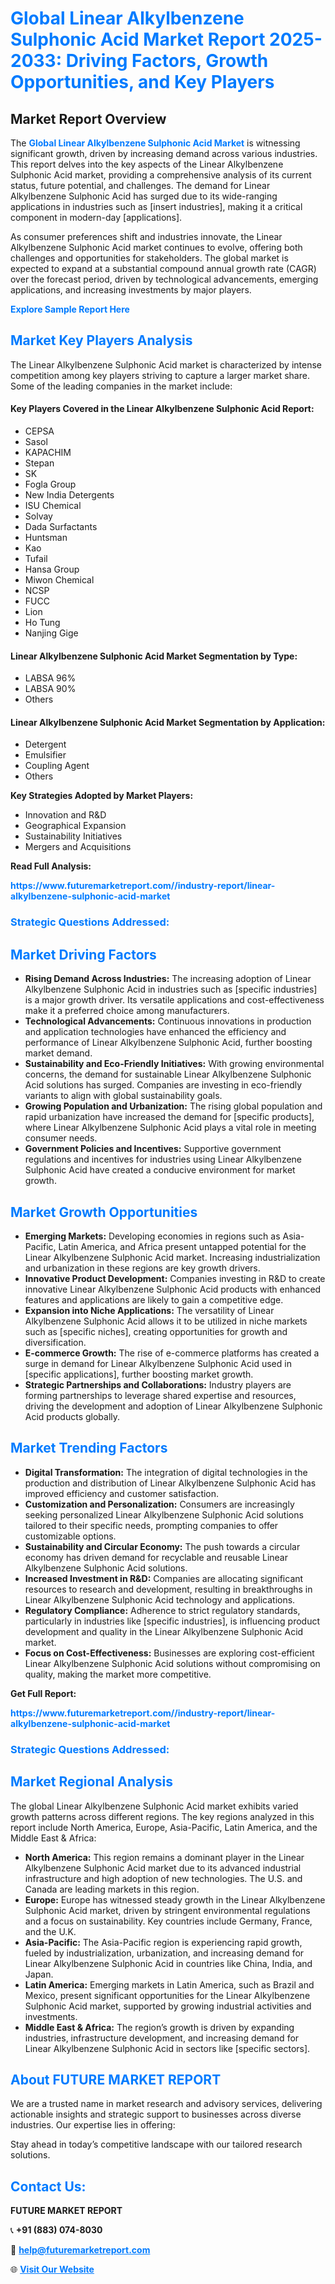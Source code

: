 <h1 style="color: #007BFF;">Global Linear Alkylbenzene Sulphonic Acid Market Report 2025-2033: Driving Factors, Growth Opportunities, and Key Players</h1>

<section id="overview">
<h2>Market Report Overview</h2>
<p>The <a href="https://www.futuremarketreport.com//industry-report/linear-alkylbenzene-sulphonic-acid-market" style="color: #007BFF; text-decoration: none;"><strong>Global Linear Alkylbenzene Sulphonic Acid Market</strong></a> is witnessing significant growth, driven by increasing demand across various industries. This report delves into the key aspects of the Linear Alkylbenzene Sulphonic Acid market, providing a comprehensive analysis of its current status, future potential, and challenges. The demand for Linear Alkylbenzene Sulphonic Acid has surged due to its wide-ranging applications in industries such as [insert industries], making it a critical component in modern-day [applications].</p>
<p>As consumer preferences shift and industries innovate, the Linear Alkylbenzene Sulphonic Acid market continues to evolve, offering both challenges and opportunities for stakeholders. The global market is expected to expand at a substantial compound annual growth rate (CAGR) over the forecast period, driven by technological advancements, emerging applications, and increasing investments by major players.</p>
</section>

<section id="overview">
<p><a href="https://www.futuremarketreport.com//request-sample/reportId=59836" style="color: #007BFF; text-decoration: none;"><strong>Explore Sample Report Here</strong></a></p>
</section>

<section id="key-players">
<h2 style="color: #007BFF;">Market Key Players Analysis</h2>
<p>The Linear Alkylbenzene Sulphonic Acid market is characterized by intense competition among key players striving to capture a larger market share. Some of the leading companies in the market include:</p>
<h4>Key Players Covered in the Linear Alkylbenzene Sulphonic Acid Report:</h4>
<ul><li>CEPSA</li><li>Sasol</li><li>KAPACHIM</li><li>Stepan</li><li>SK</li><li>Fogla Group</li><li>New India Detergents</li><li>ISU Chemical</li><li>Solvay</li><li>Dada Surfactants</li><li>Huntsman</li><li>Kao</li><li>Tufail</li><li>Hansa Group</li><li>Miwon Chemical</li><li>NCSP</li><li>FUCC</li><li>Lion</li><li>Ho Tung</li><li>Nanjing Gige</li></ul>
<h4>Linear Alkylbenzene Sulphonic Acid Market Segmentation by Type:</h4>
<ul><li>LABSA 96%</li><li>LABSA 90%</li><li>Others</li></ul>

<h4>Linear Alkylbenzene Sulphonic Acid Market Segmentation by Application:</h4>
<ul><li>Detergent</li><li>Emulsifier</li><li>Coupling Agent</li><li>Others</li></ul>
<p><strong>Key Strategies Adopted by Market Players:</strong></p>
<ul>
<li>Innovation and R&D</li>
<li>Geographical Expansion</li>
<li>Sustainability Initiatives</li>
<li>Mergers and Acquisitions</li>
</ul>
</section>

<section>
<p><strong>Read Full Analysis: </strong></p><a href="https://www.futuremarketreport.com//industry-report/linear-alkylbenzene-sulphonic-acid-market" style="color: #007BFF; text-decoration: none;"><strong>https://www.futuremarketreport.com//industry-report/linear-alkylbenzene-sulphonic-acid-market</strong></a>
<h3 style="color: #007BFF;">Strategic Questions Addressed:</h3>
</section>

<section id="driving-factors">
<h2 style="color: #007BFF;">Market Driving Factors</h2>
<ul>
<li><strong>Rising Demand Across Industries:</strong> The increasing adoption of Linear Alkylbenzene Sulphonic Acid in industries such as [specific industries] is a major growth driver. Its versatile applications and cost-effectiveness make it a preferred choice among manufacturers.</li>
<li><strong>Technological Advancements:</strong> Continuous innovations in production and application technologies have enhanced the efficiency and performance of Linear Alkylbenzene Sulphonic Acid, further boosting market demand.</li>
<li><strong>Sustainability and Eco-Friendly Initiatives:</strong> With growing environmental concerns, the demand for sustainable Linear Alkylbenzene Sulphonic Acid solutions has surged. Companies are investing in eco-friendly variants to align with global sustainability goals.</li>
<li><strong>Growing Population and Urbanization:</strong> The rising global population and rapid urbanization have increased the demand for [specific products], where Linear Alkylbenzene Sulphonic Acid plays a vital role in meeting consumer needs.</li>
<li><strong>Government Policies and Incentives:</strong> Supportive government regulations and incentives for industries using Linear Alkylbenzene Sulphonic Acid have created a conducive environment for market growth.</li>
</ul>
</section>

<section id="growth-opportunities">
<h2 style="color: #007BFF;">Market Growth Opportunities</h2>
<ul>
<li><strong>Emerging Markets:</strong> Developing economies in regions such as Asia-Pacific, Latin America, and Africa present untapped potential for the Linear Alkylbenzene Sulphonic Acid market. Increasing industrialization and urbanization in these regions are key growth drivers.</li>
<li><strong>Innovative Product Development:</strong> Companies investing in R&D to create innovative Linear Alkylbenzene Sulphonic Acid products with enhanced features and applications are likely to gain a competitive edge.</li>
<li><strong>Expansion into Niche Applications:</strong> The versatility of Linear Alkylbenzene Sulphonic Acid allows it to be utilized in niche markets such as [specific niches], creating opportunities for growth and diversification.</li>
<li><strong>E-commerce Growth:</strong> The rise of e-commerce platforms has created a surge in demand for Linear Alkylbenzene Sulphonic Acid used in [specific applications], further boosting market growth.</li>
<li><strong>Strategic Partnerships and Collaborations:</strong> Industry players are forming partnerships to leverage shared expertise and resources, driving the development and adoption of Linear Alkylbenzene Sulphonic Acid products globally.</li>
</ul>
</section>

<section id="trending-factors">
<h2 style="color: #007BFF;">Market Trending Factors</h2>
<ul>
<li><strong>Digital Transformation:</strong> The integration of digital technologies in the production and distribution of Linear Alkylbenzene Sulphonic Acid has improved efficiency and customer satisfaction.</li>
<li><strong>Customization and Personalization:</strong> Consumers are increasingly seeking personalized Linear Alkylbenzene Sulphonic Acid solutions tailored to their specific needs, prompting companies to offer customizable options.</li>
<li><strong>Sustainability and Circular Economy:</strong> The push towards a circular economy has driven demand for recyclable and reusable Linear Alkylbenzene Sulphonic Acid solutions.</li>
<li><strong>Increased Investment in R&D:</strong> Companies are allocating significant resources to research and development, resulting in breakthroughs in Linear Alkylbenzene Sulphonic Acid technology and applications.</li>
<li><strong>Regulatory Compliance:</strong> Adherence to strict regulatory standards, particularly in industries like [specific industries], is influencing product development and quality in the Linear Alkylbenzene Sulphonic Acid market.</li>
<li><strong>Focus on Cost-Effectiveness:</strong> Businesses are exploring cost-efficient Linear Alkylbenzene Sulphonic Acid solutions without compromising on quality, making the market more competitive.</li>
</ul>
</section>

<section>
<p><strong>Get Full Report: </strong></p><a href="https://www.futuremarketreport.com//industry-report/linear-alkylbenzene-sulphonic-acid-market" style="color: #007BFF; text-decoration: none;"><strong>https://www.futuremarketreport.com//industry-report/linear-alkylbenzene-sulphonic-acid-market</strong></a>
<h3 style="color: #007BFF;">Strategic Questions Addressed:</h3>
</section>


<section id="regional-analysis">
<h2 style="color: #007BFF;">Market Regional Analysis</h2>
<p>The global Linear Alkylbenzene Sulphonic Acid market exhibits varied growth patterns across different regions. The key regions analyzed in this report include North America, Europe, Asia-Pacific, Latin America, and the Middle East & Africa:</p>
<ul>
<li><strong>North America:</strong> This region remains a dominant player in the Linear Alkylbenzene Sulphonic Acid market due to its advanced industrial infrastructure and high adoption of new technologies. The U.S. and Canada are leading markets in this region.</li>
<li><strong>Europe:</strong> Europe has witnessed steady growth in the Linear Alkylbenzene Sulphonic Acid market, driven by stringent environmental regulations and a focus on sustainability. Key countries include Germany, France, and the U.K.</li>
<li><strong>Asia-Pacific:</strong> The Asia-Pacific region is experiencing rapid growth, fueled by industrialization, urbanization, and increasing demand for Linear Alkylbenzene Sulphonic Acid in countries like China, India, and Japan.</li>
<li><strong>Latin America:</strong> Emerging markets in Latin America, such as Brazil and Mexico, present significant opportunities for the Linear Alkylbenzene Sulphonic Acid market, supported by growing industrial activities and investments.</li>
<li><strong>Middle East & Africa:</strong> The region’s growth is driven by expanding industries, infrastructure development, and increasing demand for Linear Alkylbenzene Sulphonic Acid in sectors like [specific sectors].</li>
</ul>
</section>

<footer>
<h2 style="color: #007BFF;">About FUTURE MARKET REPORT</h2>
<p>We are a trusted name in market research and advisory services, delivering actionable insights and strategic support to businesses across diverse industries. Our expertise lies in offering:</p>

<p>Stay ahead in today’s competitive landscape with our tailored research solutions.</p>

<h2 style="color: #007BFF;">Contact Us:</h2>
<p><strong>FUTURE MARKET REPORT</strong></p>
<p>📞 <strong>+91 (883) 074-8030</strong></p>
<p>📧 <strong><a href="mailto:help@futuremarketreport.com" style="color: #007BFF;">help@futuremarketreport.com</a></strong></p>
<p>🌐 <strong><a href="https://www.futuremarketreport.com/" style="color: #007BFF;">Visit Our Website</a></strong></p>
</footer>